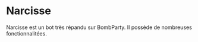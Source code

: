 # Narcisse
Narcisse est un bot très répandu sur BombParty. Il possède de nombreuses fonctionnalitées.
